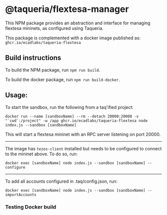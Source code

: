 # @taqueria/flextesa-manager

This NPM package provides an abstraction and interface for managing flextesa mininets, as configured using Taqueria.

This package is complemented with a docker image published as:
`ghcr.io/ecadlabs/taqueria-flextesa`

## Build instructions

To build the NPM package, run `npm run build`.

To build the docker package, run `npm run build-docker`.

## Usage:

To start the sandbox, run the following from a taq'ified project:
```
docker run --name [sandboxName] --rm --detach 20000:20000 -v "`cwd`:/project" -w /app ghcr.io/ecadlabs/taqueria-flextesa node index.js --sandbox [sandboxName]
```

This will start a flextesa mininet with an RPC server listening on port 20000.

---

The image has `tezos-client` installed but needs to be configured to connect to the mininet above. To do so, run:
```
docker exec [sandboxName] node index.js --sandbox [sandboxName] --configure
```

---

To add all accounts configured in .taq/config.json, run:
```
docker exec [sandboxName] node index.js --sandbox [sandboxName] --importAccounts
```

### Testing Docker build